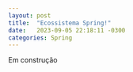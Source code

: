 ```yaml
---
layout: post
title:  "Ecossistema Spring!"
date:   2023-09-05 22:18:11 -0300
categories: Spring
---
```

Em construção